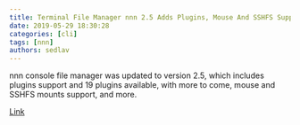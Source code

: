 ```yaml
---
title: Terminal File Manager nnn 2.5 Adds Plugins, Mouse And SSHFS Support
date: 2019-05-29 18:30:28
categories: [cli]
tags: [nnn]
authors: sedlav
---
```


nnn console file manager was updated to version 2.5, which includes plugins support and 19 plugins available, with more to come, mouse and SSHFS mounts support, and more.

[Link](https://www.linuxuprising.com/2019/05/terminal-file-manager-nnn-25-adds.html)
